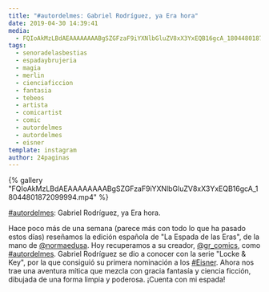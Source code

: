 ```yaml
---
title: "#autordelmes: Gabriel Rodríguez, ya Era hora"
date: 2019-04-30 14:39:41
media: 
  - FQIoAkMzLBdAEAAAAAAAABgSZGFzaF9iYXNlbGluZV8xX3YxEQB16gcA_18044801872099994.mp4
tags: 
  - senoradelasbestias
  - espadaybrujeria
  - magia
  - merlin
  - cienciaficcion
  - fantasia
  - tebeos
  - artista
  - comicartist
  - comic
  - autordelmes
  - autordelmes
  - eisner
template: instagram
author: 24paginas
---
```


{% gallery "FQIoAkMzLBdAEAAAAAAAABgSZGFzaF9iYXNlbGluZV8xX3YxEQB16gcA_18044801872099994.mp4" %}

[#autordelmes](/etiquetas/autordelmes): Gabriel Rodríguez, ya Era hora.

Hace poco más de una semana (parece más con todo lo que ha pasado estos días) reseñamos la edición española de "La Espada de las Eras", de la mano de [@normaedusa](https://instagram.com/normaedusa).
Hoy recuperamos a su creador, [@gr_comics](https://instagram.com/gr_comics), como [#autordelmes](/etiquetas/autordelmes). Gabriel Rodríguez se dio a conocer con la serie "Locke & Key", por la que consiguió su primera nominación a los [#Eisner](/etiquetas/eisner). Ahora nos trae una aventura mítica que mezcla con gracia fantasía y ciencia ficción, dibujada de una forma limpia y poderosa. ¡Cuenta con mi espada!
